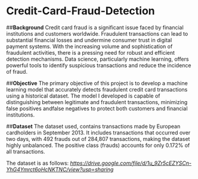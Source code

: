 # Credit-Card-Fraud-Detection

##**Background**
Credit card fraud is a significant issue faced by financial
institutions and customers worldwide. Fraudulent
transactions can lead to substantial financial losses and
undermine consumer trust in digital payment systems. With
the increasing volume and sophistication of fraudulent
activities, there is a pressing need for robust and efficient
detection mechanisms. Data science, particularly machine
learning, offers powerful tools to identify suspicious
transactions and reduce the incidence of fraud.

##**Objective**
The primary objective of this project is to develop a machine
learning model that accurately detects fraudulent credit card
transactions using a historical dataset. The model I developed is 
capable of distinguishing between legitimate and fraudulent
transactions, minimizing false positives andfalse negatives to protect 
both customers and financial institutions.

##**Dataset**
The dataset used, contains transactions made by European
cardholders in September 2013. It includes transactions that
occurred over two days, with 492 frauds out of 284,807
transactions, making the dataset highly unbalanced. The
positive class (frauds) accounts for only 0.172% of all
transactions.

The dataset is as follows:
*https://drive.google.com/file/d/1u_9Zr5cEZYSCn-YhG4Ymrct6oHcNKTNC/view?usp=sharing*
